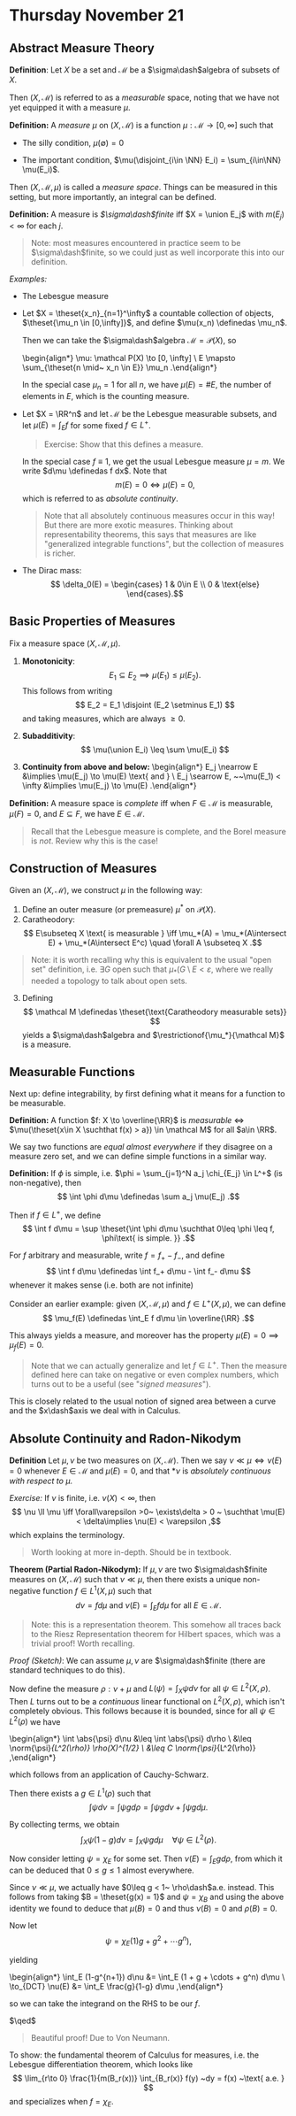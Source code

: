 # Thursday November 21

## Abstract Measure Theory

**Definition**:
Let $X$ be a set and $\mathcal M$ be a $\sigma\dash$algebra of subsets of $X$.

Then $(X, \mathcal M)$ is referred to as a *measurable* space, noting that we have not yet equipped it with a measure $\mu$.

**Definition:**
A *measure* $\mu$ on $(X, \mathcal M)$ is a function $\mu: \mathcal M \to [0, \infty]$ such that

- The silly condition, $\mu(\emptyset) = 0$

- The important condition, $\mu(\disjoint_{i\in \NN} E_i) = \sum_{i\in\NN} \mu(E_i)$.

Then $(X, \mathcal M, \mu)$ is called a *measure space*.
Things can be measured in this setting, but more importantly, an integral can be defined.

**Definition:**
A measure is *$\sigma\dash$finite* iff $X = \union E_j$ with $m(E_j) < \infty$ for each $j$.

> Note: most measures encountered in practice seem to be $\sigma\dash$finite, so we could just as well incorporate this into our definition.

*Examples:*

- The Lebesgue measure

- Let $X = \theset{x_n}_{n=1}^\infty$ a countable collection of objects, $\theset{\mu_n \in [0,\infty]}$, and define $\mu(x_n) \definedas \mu_n$.
  
  Then we can take the $\sigma\dash$algebra $\mathcal M = \mathcal P(X)$, so 
  
  \begin{align*}
  \mu: \mathcal P(X) \to [0, \infty] \\
  E \mapsto \sum_{\theset{n \mid~ x_n \in E}} \mu_n
  .\end{align*}
  
  In the special case $\mu_n = 1$ for all $n$, we have $\mu(E) = \# E$, the number of elements in $E$, which is the counting measure.

- Let $X = \RR^n$ and let $\mathcal M$ be the Lebesgue measurable subsets, and let $\mu(E) = \int_E f$ for some fixed $f \in L^+$.
  
  > Exercise: Show that this defines a measure. 

  In the special case $f \equiv 1$, we get the usual Lebesgue measure $\mu = m$. 
  We write $d\mu \definedas f dx$.
  Note that 
  $$
  m(E) = 0 \iff \mu(E) = 0
  ,$$ 
  which is referred to as *absolute continuity*.

  > Note that all absolutely continuous measures occur in this way! But there are more exotic measures. Thinking about representability theorems, this says that measures are like "generalized integrable functions", but the collection of measures is richer.

- The Dirac mass: 
$$
\delta_0(E) = \begin{cases} 1 & 0\in E \\ 0 & \text{else}
\end{cases}.$$

## Basic Properties of Measures

Fix a measure space $(X, \mathcal M, \mu)$.

1. **Monotonicity**: 
$$
E_1 \subseteq E_2 \implies \mu(E_1) \leq \mu(E_2)
.$$
  This follows from writing 
  $$
  E_2 = E_1 \disjoint (E_2 \setminus E_1)
  $$ and taking measures, which are always $\geq 0$.

2. **Subadditivity**: 
$$
\mu(\union E_i) \leq \sum \mu(E_i)
$$

3. **Continuity from above and below:** 
\begin{align*}
E_j \nearrow E &\implies \mu(E_j) \to \mu(E) \text{ and }  \\ E_j \searrow E, ~~\mu(E_1) < \infty &\implies \mu(E_j) \to \mu(E)
.\end{align*}

**Definition:**
A measure space is *complete* iff when $F \in \mathcal M$ is measurable, $\mu(F) = 0$, and $E\subseteq F$, we have $E \in \mathcal M$.

> Recall that the Lebesgue measure is complete, and the Borel measure is *not*. Review why this is the case!

## Construction of Measures

Given an $(X, \mathcal M)$, we construct $\mu$ in the following way:

1. Define an outer measure (or premeasure) $\mu^*$ on $\mathcal P(X)$.
2. Caratheodory: 
$$
E\subseteq X \text{ is measurable } \iff \mu_*(A) = \mu_*(A\intersect E) + \mu_*(A\intersect E^c) \quad \forall A \subseteq X
.$$

> Note: it is worth recalling why this is equivalent to the usual "open set" definition, i.e. $\exists G$ open such that $\mu_*(G\setminus E < \varepsilon$, where we really needed a topology to talk about open sets.

3. Defining 
$$
\mathcal M \definedas \theset{\text{Caratheodory measurable sets}}
$$ 
yields a $\sigma\dash$algebra and $\restrictionof{\mu_*}{\mathcal M}$ is a measure.

## Measurable Functions
Next up: define integrability, by first defining what it means for a function to be measurable.

**Definition:**
A function $f: X \to \overline{\RR}$ is *measurable* $\iff$ $\mu(\theset{x\in X \suchthat f(x) > a}) \in \mathcal M$ for all $a\in \RR$.

We say two functions are *equal almost everywhere* if they disagree on a measure zero set, and we can define simple functions in a similar way.

**Definition:**
If $\phi$ is simple, i.e. $\phi = \sum_{j=1}^N a_j \chi_{E_j} \in L^+$ (is non-negative), then 
$$
\int \phi d\mu \definedas \sum a_j \mu(E_j)
.$$

Then if $f\in L^+$, we define 
$$
\int f d\mu = \sup \theset{\int \phi d\mu \suchthat 0\leq \phi \leq f, \phi\text{ is simple. }}
.$$

For $f$ arbitrary and measurable, write $f = f_+ - f_-$, and define 
$$
\int f d\mu \definedas \int f_+ d\mu - \int f_- d\mu
$$ 
whenever it makes sense (i.e. both are not infinite)

Consider an earlier example: given $(X, \mathcal M, \mu)$ and $f\in L^+(X, \mu)$, we can define 
$$
\mu_f(E) \definedas \int_E f d\mu \in \overline{\RR}
.$$

This always yields a measure, and moreover has the property $\mu(E) = 0 \implies \mu_f(E) = 0$.

> Note that we can actually generalize and let $f\in L^+$. 
Then the measure defined here can take on negative or even complex numbers, which turns out to be a useful (see "*signed measures*"). 

This is closely related to the usual notion of signed area between a curve and the $x\dash$axis we deal with in Calculus.

## Absolute Continuity and Radon-Nikodym

**Definition**
Let $\mu, \nu$ be two measures on $(X, \mathcal M)$.
Then we say $\nu \ll \mu \iff \nu(E) = 0$ whenever $E\in\mathcal M$ and $\mu(E) = 0$, and that *$\nu$ is *absolutely continuous with respect to $\mu$*.

*Exercise:*
If $\nu$ is finite, i.e. $\nu(X) < \infty$, then 
$$
\nu \ll \mu \iff \forall\varepsilon >0~ \exists\delta > 0 ~ \suchthat \mu(E) < \delta\implies \nu(E) < \varepsilon
,$$ 
which explains the terminology.

> Worth looking at more in-depth. Should be in textbook.

**Theorem (Partial Radon-Nikodym):**
If $\mu, \nu$ are two $\sigma\dash$finite measures on $(X, \mathcal M)$ such that $\nu \ll \mu$, then there exists a unique non-negative function $f\in L^1(X, \mu)$ such that 
$$
d\nu = f d\mu
\text{ and }
\nu(E) = \int_E f d\mu \text{ for all } E\in \mathcal M
.$$

> Note: this is a representation theorem. This somehow all traces back to the Riesz Representation theorem for Hilbert spaces, which was a trivial proof! Worth recalling.

*Proof (Sketch)*:
We can assume $\mu, \nu$ are $\sigma\dash$finite (there are standard techniques to do this).

Now define the measure $\rho: \nu + \mu$ and $L(\psi) = \int_X \psi d\nu$ for all $\psi \in L^2(X, \rho)$.
Then $L$ turns out to be a *continuous* linear functional on $L^2(X, \rho)$, which isn't completely obvious.
This follows because it is bounded, since for all $\psi \in L^2(\rho)$ we have

\begin{align*}
\int \abs{\psi} d\nu 
&\leq \int \abs{\psi} d\rho \\
&\leq \norm{\psi}_{L^2(\rho)} \rho(X)^{1/2} \\
&\leq C \norm{\psi}_{L^2(\rho)}
,\end{align*}

which follows from an application of Cauchy-Schwarz.

Then there exists a $g\in L^1(\rho)$ such that 
$$
\int \psi d\nu = \int \psi g d\rho = \int \psi g d\nu + \int \psi g d\mu
.$$

By collecting terms, we obtain
$$
\int_X \psi(1-g) d\nu = \int_X \psi g d\mu \quad \forall \psi\in L^2(\rho).
$$

Now consider letting $\psi = \chi_E$ for some set. 
Then $\nu(E) = \int_E g d\rho$, from which it can be deduced that $0\leq g \leq 1$ almost everywhere.

Since $\nu \ll \mu$, we actually have $0\leq g < 1~ \rho\dash$a.e.  instead. 
This follows from taking $B = \theset{g(x) = 1}$ and $\psi = \chi_B$ and using the above identity we found to deduce that $\mu(B) = 0$ and thus $\nu(B) = 0$ and $\rho(B) = 0$.

Now let 
$$
\psi = \chi_E(1 ) g + g^2 + \cdots g^n)
,$$ 

yielding

\begin{align*}
\int_E (1-g^{n+1}) d\nu &= \int_E (1 + g + \cdots + g^n) d\mu \\
\to_{DCT} \nu(E) &= \int_E \frac{g}{1-g} d\mu
,\end{align*}


so we can take the integrand on the RHS to be our $f$.

$\qed$

> Beautiful proof! Due to Von Neumann.

To show: the fundamental theorem of Calculus for measures, i.e. the Lebesgue differentiation theorem, which looks like 
$$
\lim_{r\to 0} \frac{1}{m(B_r(x))} \int_{B_r(x)} f(y) ~dy = f(x) ~\text{ a.e. }
$$ 
and specializes when $f = \chi_E$.
